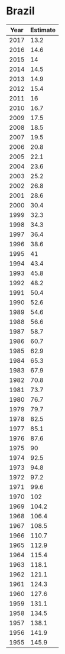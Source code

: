 # Brazil

| Year | Estimate |
| ---- | -------- |
| 2017 | 13.2 |
| 2016 | 14.6 |
| 2015 | 14 |
| 2014 | 14.5 |
| 2013 | 14.9 |
| 2012 | 15.4 |
| 2011 | 16 |
| 2010 | 16.7 |
| 2009 | 17.5 |
| 2008 | 18.5 |
| 2007 | 19.5 |
| 2006 | 20.8 |
| 2005 | 22.1 |
| 2004 | 23.6 |
| 2003 | 25.2 |
| 2002 | 26.8 |
| 2001 | 28.6 |
| 2000 | 30.4 |
| 1999 | 32.3 |
| 1998 | 34.3 |
| 1997 | 36.4 |
| 1996 | 38.6 |
| 1995 | 41 |
| 1994 | 43.4 |
| 1993 | 45.8 |
| 1992 | 48.2 |
| 1991 | 50.4 |
| 1990 | 52.6 |
| 1989 | 54.6 |
| 1988 | 56.6 |
| 1987 | 58.7 |
| 1986 | 60.7 |
| 1985 | 62.9 |
| 1984 | 65.3 |
| 1983 | 67.9 |
| 1982 | 70.8 |
| 1981 | 73.7 |
| 1980 | 76.7 |
| 1979 | 79.7 |
| 1978 | 82.5 |
| 1977 | 85.1 |
| 1976 | 87.6 |
| 1975 | 90 |
| 1974 | 92.5 |
| 1973 | 94.8 |
| 1972 | 97.2 |
| 1971 | 99.6 |
| 1970 | 102 |
| 1969 | 104.2 |
| 1968 | 106.4 |
| 1967 | 108.5 |
| 1966 | 110.7 |
| 1965 | 112.9 |
| 1964 | 115.4 |
| 1963 | 118.1 |
| 1962 | 121.1 |
| 1961 | 124.3 |
| 1960 | 127.6 |
| 1959 | 131.1 |
| 1958 | 134.5 |
| 1957 | 138.1 |
| 1956 | 141.9 |
| 1955 | 145.9 |